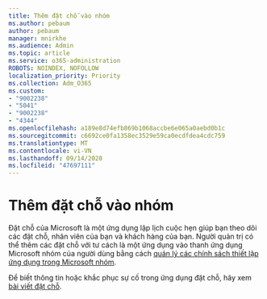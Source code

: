 ```yaml
---
title: Thêm đặt chỗ vào nhóm
ms.author: pebaum
author: pebaum
manager: mnirkhe
ms.audience: Admin
ms.topic: article
ms.service: o365-administration
ROBOTS: NOINDEX, NOFOLLOW
localization_priority: Priority
ms.collection: Adm_O365
ms.custom:
- "9002238"
- "5041"
- "9002238"
- "4344"
ms.openlocfilehash: a189e8d74efb869b1068accbe6e065a0aebd0b1c
ms.sourcegitcommit: c6692ce0fa1358ec3529e59ca0ecdfdea4cdc759
ms.translationtype: MT
ms.contentlocale: vi-VN
ms.lasthandoff: 09/14/2020
ms.locfileid: "47697111"
---
```

# <a name="adding-bookings-to-teams"></a>Thêm đặt chỗ vào nhóm

Đặt chỗ của Microsoft là một ứng dụng lập lịch cuộc hẹn giúp bạn theo dõi các đặt chỗ, nhân viên của bạn và khách hàng của bạn. Người quản trị có thể thêm các đặt chỗ với tư cách là một ứng dụng vào thanh ứng dụng Microsoft nhóm của người dùng bằng cách [quản lý các chính sách thiết lập ứng dụng trong Microsoft nhóm](https://docs.microsoft.com/microsoftteams/teams-app-setup-policies).

Để biết thông tin hoặc khắc phục sự cố trong ứng dụng đặt chỗ, hãy xem [bài viết đặt chỗ](https://support.office.com/article/b9c9295c-c654-4b10-b5cc-f739825fc092).
